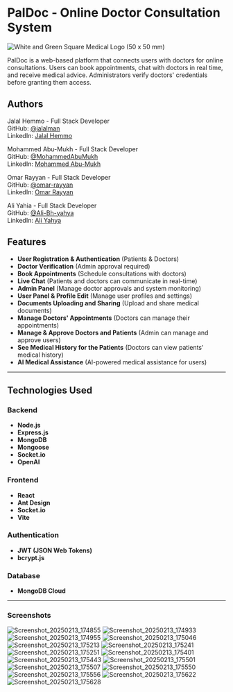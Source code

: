 # PalDoc - Online Doctor Consultation System

![White and Green Square Medical Logo (50 x 50 mm)](https://github.com/user-attachments/assets/97b0efb9-ce66-4a1f-b667-f49dcf55047f)


PalDoc is a web-based platform that connects users with doctors for online consultations. Users can book appointments, chat with doctors in real time, and receive medical advice. Administrators verify doctors' credentials before granting them access.
## Authors
Jalal Hemmo - Full Stack Developer  
GitHub: [@jalalman](https://github.com/jalalman)  
LinkedIn: [Jalal Hemmo](https://www.linkedin.com/in/jalal-hemmo)

Mohammed Abu-Mukh - Full Stack Developer  
GitHub: [@MohammedAbuMukh](https://github.com/MohammedAbuMukh)  
LinkedIn: [Mohammed Abu-Mukh](https://www.linkedin.com/in/mohammad-abumukh/)

Omar Rayyan - Full Stack Developer  
GitHub: [@omar-rayyan](https://github.com/omar-rayyan)  
LinkedIn: [Omar Rayyan](https://www.linkedin.com/in/omar-r-rayyan/)

Ali Yahia - Full Stack Developer  
GitHub: [@Ali-Bh-yahya](https://github.com/Ali-Bh-yahya)  
LinkedIn: [Ali Yahya](https://www.linkedin.com/in/ali-yahya999/)

## Features
- **User Registration & Authentication** (Patients & Doctors)
- **Doctor Verification** (Admin approval required)
- **Book Appointments** (Schedule consultations with doctors)
- **Live Chat** (Patients and doctors can communicate in real-time)
- **Admin Panel** (Manage doctor approvals and system monitoring)
- **User Panel & Profile Edit** (Manage user profiles and settings)
- **Documents Uploading and Sharing** (Upload and share medical documents)
- **Manage Doctors' Appointments** (Doctors can manage their appointments)
- **Manage & Approve Doctors and Patients** (Admin can manage and approve users)
- **See Medical History for the Patients** (Doctors can view patients' medical history)
- **AI Medical Assistance** (AI-powered medical assistance for users)

---

## Technologies Used

### Backend
- **Node.js**
- **Express.js**
- **MongoDB**
- **Mongoose**
- **Socket.io**
- **OpenAI**

### Frontend
- **React**
- **Ant Design**
- **Socket.io**
- **Vite**

### Authentication
- **JWT (JSON Web Tokens)**
- **bcrypt.js**

### Database
- **MongoDB Cloud**

---

### Screenshots
![Screenshot_20250213_174855](https://github.com/user-attachments/assets/f9d83bcd-97af-4931-9b0e-fa4e77437e97)
![Screenshot_20250213_174933](https://github.com/user-attachments/assets/06476fc3-d4a8-43e1-9401-1d9f77d00417)
![Screenshot_20250213_174955](https://github.com/user-attachments/assets/448adf4f-3458-4b08-ae6b-a4e9617b2ec9)
![Screenshot_20250213_175046](https://github.com/user-attachments/assets/2d921c22-61b7-48f1-9439-a09f842f5986)
![Screenshot_20250213_175213](https://github.com/user-attachments/assets/e0c34057-70de-42c5-837b-4773e144c1e6)
![Screenshot_20250213_175241](https://github.com/user-attachments/assets/f7e79806-da6f-4af6-a63f-cd5405ad35b2)
![Screenshot_20250213_175251](https://github.com/user-attachments/assets/4fbd7fb5-593a-4848-bdb2-57eb6e769003)
![Screenshot_20250213_175401](https://github.com/user-attachments/assets/f732a8ee-739f-48b1-b9f8-da74e59d1619)
![Screenshot_20250213_175443](https://github.com/user-attachments/assets/40f021a8-46d4-4cbb-97d9-6ede27f3e557)
![Screenshot_20250213_175501](https://github.com/user-attachments/assets/884ed336-828e-4646-aee3-1ae6ade98eb3)
![Screenshot_20250213_175507](https://github.com/user-attachments/assets/c038e4d7-6b23-4def-a0d5-2c91e72d09ee)
![Screenshot_20250213_175550](https://github.com/user-attachments/assets/45b775c2-99e9-4c1e-8a0e-c2fedf6bf1e4)
![Screenshot_20250213_175556](https://github.com/user-attachments/assets/1496a0a3-1840-4e58-ba45-b7e1ab69ae02)
![Screenshot_20250213_175622](https://github.com/user-attachments/assets/f170dac9-60e3-4e27-9e5b-d9f03f716eb6)
![Screenshot_20250213_175628](https://github.com/user-attachments/assets/62c770aa-6b29-41bc-bf0f-7edd2804e7b7)
